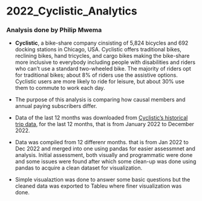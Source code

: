 # 2022_Cyclistic_Analytics
### Analysis done by Philip Mwema

- **Cyclistic**, a bike-share company cinsisting of 5,824 bicycles and 692 docking stations in Chicago, USA. Cyclistic offers traditional bikes,  reclining bikes, hand tricycles, and cargo bikes making the bike-share more inclusive to everybody including people with disabilities and riders who can’t use a standard two-wheeled bike. The majority of riders opt for traditional bikes; about 8% of riders use the assistive options. Cyclistic users are more likely to ride for leisure, but about 30% use them to commute to work each day. 

* The purpose of this analysis is comparing how causal members and annual paying subscribers differ.
* Data of the last 12 months was downloaded from [Cyclistic’s historical trip data](https://divvy-tripdata.s3.amazonaws.com/index.html), for the last 12 months, that is from January 2022 to December 2022.

* Data was compiled from 12 differenr months. that is from Jan 2022 to Dec 2022 and merged into one using pandas for easier assessmnet and analysis. Initial assessment, both visually and programmatic were done and some issues were found after which some clean-up was done using pandas to acquire a clean dataset for visualization.

* Simple visualaztion was done to answer some basic questions but the cleaned data was exported to Tableu where finer visualization was done.
